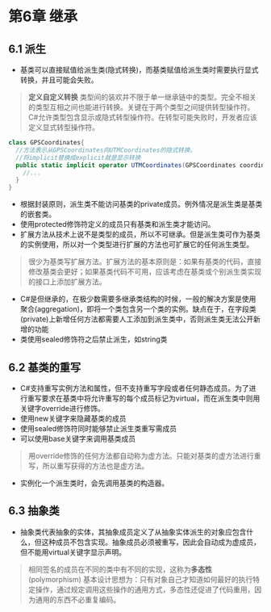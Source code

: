 # 第6章 继承

## 6.1 派生
* 基类可以直接赋值给派生类(隐式转换)，而基类赋值给派生类时需要执行显式转换，并且可能会失败。

> **定义自定义转换**
> 类型间的装欢并不限于单一继承链中的类型。完全不相关的类型互相之间也能进行转换。关键在于两个类型之间提供转型操作符。C#允许类型包含显示或隐式转型操作符。在转型可能失败时，开发者应该定义显式转型操作符。

```c#
class GPSCoordinates{
  //方法表示从GPSCoordinates向UTMCoordinates的隐式转换。
  //将implicit替换成explicit就是显示转换
  public static implicit operator UTMCoordinates(GPSCoordinates coordinates){
    //...
  }
}
```

* 根据封装原则，派生类不能访问基类的private成员。例外情况是派生类是基类的嵌套类。
* 使用protected修饰符定义的成员只有基类和派生类才能访问。
* 扩展方法从技术上说不是类型的成员，所以不可继承。但是派生类可作为基类的实例使用，所以对一个类型进行扩展的方法也可扩展它的任何派生类型。

> 很少为基类写扩展方法。扩展方法的基本原则是：如果有基类的代码，直接修改基类会更好；如果基类代码不可用，应该考虑在基类或个别派生类实现的接口上添加扩展方法。

* C#是但继承的，在极少数需要多继承类结构的时候，一般的解决方案是使用聚合(aggregation)，即将一个类包含另一个类的实例。缺点在于，在字段类(private)上新增任何方法都需要人工添加到派生类中，否则派生类无法公开新增的功能
* 类使用sealed修饰符之后禁止派生，如string类

## 6.2 基类的重写

* C#支持重写实例方法和属性，但不支持重写字段或者任何静态成员。为了进行重写要求在基类中将允许重写的每个成员标记为virtual，而在派生类中则用关键字override进行修饰。
* 使用new关键字来隐藏基类的成员
* 使用sealed修饰符同时能够禁止派生类重写需成员
* 可以使用base关键字来调用基类成员

> 用override修饰的任何方法都自动称为虚方法。只能对基类的虚方法进行重写，所以重写获得的方法也是虚方法。

* 实例化一个派生类时，会先调用基类的构造器。

## 6.3 抽象类
* 抽象类代表抽象的实体，其抽象成员定义了从抽象实体派生的对象应包含什么，但这种成员不包含实现。抽象成员必须被重写，因此会自动成为虚成员，但不能用virtual关键字显示声明。

> 相同签名的成员在不同的类中有不同的实现，这称为**多态性**(polymorphism)
> 基本设计思想为：只有对象自己才知道如何最好的执行特定操作，通过规定调用这些操作的通用方式，多态性还促进了代码重用，因为通用的东西不必重复编码。
